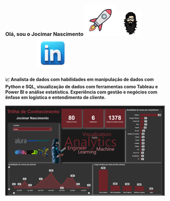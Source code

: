 
### Olá, sou o Jocimar Nascimento <img src="https://github.com/njocimar28/enem_2022/blob/1eb9c9a9c1e8e811d8aa3158bec1b38fb3f077dc/imagem/icons8-rocket-100.png" width="100">[<img src="https://github.com/njocimar28/enem_2022/blob/1eb9c9a9c1e8e811d8aa3158bec1b38fb3f077dc/imagem/_13ba3fdf-30c0-4626-a304-af20eb6f0b90-removebg-preview.png" width="80"><img width="100">](https://www.linkedin.com/in/jocimar-nascimento-501457253/)[<img src="https://github.com/njocimar28/enem_2022/blob/1eb9c9a9c1e8e811d8aa3158bec1b38fb3f077dc/imagem/icons8-linkedin-94.png" width="100">](https://www.linkedin.com/in/jocimar-nascimento-501457253/)


#### 📈 Analista de dados com habilidades em manipulação de dados com Python e SQL, visualização de dados com ferramentas como Tableau e Power BI e análise estatística. Experiência com gestão e negócios com ênfase em logística e entendimento de cliente.




[![Descrição da Imagem](https://raw.githubusercontent.com/njocimar28/njocimar28/b4f625c48f36c14481bb3147edfbf93c000c31b8/Cursos.png)](https://app.powerbi.com/view?r=eyJrIjoiOWQzMWM3OTktNmQ4Ny00ZGQ1LWE5MWMtYTg1N2Q2OTA4Y2Q0IiwidCI6IjA3ZTQzMGE0LTk3ZmEtNDQ3Yy1hZmI4LWY3MWYxOTQzNWE3ZCJ9)




